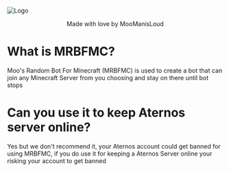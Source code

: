 ![Logo](https://i.ibb.co/W2HRBLC/image.png)
<div align="center">
Made with love by MooManisLoud
</div>

# What is MRBFMC?
<p>Moo's Random Bot For Minecraft (MRBFMC) is used to create a bot that can join any Minecraft Server from you choosing and stay on there until bot stops</p>

# Can you use it to keep Aternos server online?

<p>Yes but we don't recommend it, your Aternos account could get banned for using MRBFMC, if you do use it for keeping a Aternos Server online your risking your account to get banned</p>
